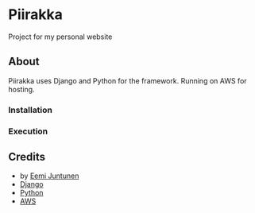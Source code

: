 # Piirakka
Project for my personal website

## About
Piirakka uses Django and Python for the framework. Running on AWS for hosting. 

### Installation

### Execution

## Credits
- by [Eemi Juntunen](https://www.eemijun.com/)
- [Django](https://www.djangoproject.com/)
- [Python](https://www.python.org/)
- [AWS](https://aws.amazon.com/)
